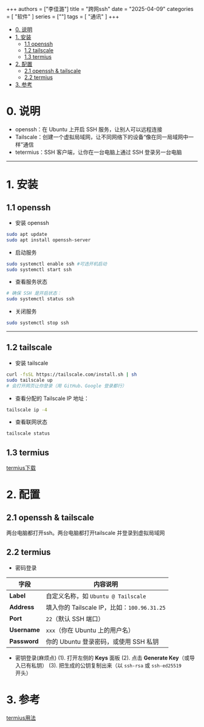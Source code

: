 +++
authors = ["李佳潞"]
title = "跨网ssh"
date = "2025-04-09"
categories = [
    "软件"
]
series = [""]
tags = [
    "通讯"
]
+++
- [0. 说明](#0-说明)
- [1. 安装](#1-安装)
  - [1.1 openssh](#11-openssh)
  - [1.2 tailscale](#12-tailscale)
  - [1.3 termius](#13-termius)
- [2. 配置](#2-配置)
  - [2.1 openssh \& tailscale](#21-openssh--tailscale)
  - [2.2 termius](#22-termius)
- [3. 参考](#3-参考)

# 0. 说明
- openssh：在 Ubuntu 上开启 SSH 服务，让别人可以远程连接
- Tailscale：创建一个虚拟局域网，让不同网络下的设备“像在同一局域网中一样”通信
- tetermius：SSH 客户端，让你在一台电脑上通过 SSH 登录另一台电脑

---

# 1. 安装

## 1.1 openssh

- 安装 openssh
```bash
sudo apt update
sudo apt install openssh-server
```
- 启动服务
```bash
sudo systemctl enable ssh #可选开机启动
sudo systemctl start ssh
```
- 查看服务状态
```bash
# 确保 SSH 是开启状态：
sudo systemctl status ssh
```
- 关闭服务
```bash
sudo systemctl stop ssh
```

---

## 1.2 tailscale

- 安装 tailscale
```bash
curl -fsSL https://tailscale.com/install.sh | sh
sudo tailscale up
# 会打开网页让你登录（用 GitHub、Google 登录都行）
```
- 查看分配的 Tailscale IP 地址：
```bash
tailscale ip -4
```
- 查看联网状态
```bash
tailscale status
```

## 1.3 termius

[termius下载](https://termius.com/download/linux
)

# 2. 配置
## 2.1 openssh & tailscale
两台电脑都打开ssh。两台电脑都打开tailscale 并登录到虚拟局域网
## 2.2 termius

- 密码登录

| 字段     | 内容说明                                       |
|----------|------------------------------------------------|
| **Label**    | 自定义名称，如 `Ubuntu @ Tailscale`           |
| **Address**  | 填入你的 Tailscale IP，比如：`100.96.31.25`   |
| **Port**     | `22`（默认 SSH 端口）                        |
| **Username** | `xxx`（你在 Ubuntu 上的用户名）         |
| **Password** | 你的 Ubuntu 登录密码，或使用 SSH 私钥         |

- 密钥登录(麻烦点)
(1). 打开左侧的 **Keys** 面板
(2). 点击 **Generate Key**（或导入已有私钥）
(3). 把生成的公钥复制出来（以 `ssh-rsa` 或 `ssh-ed25519` 开头）




# 3. 参考

[termius用法](https://www.bilibili.com/video/BV15b4y1G7CY/?spm_id_from=333.337.search-card.all.click&vd_source=34566f6bf61eef87a4c23e5b6880d7a6)

